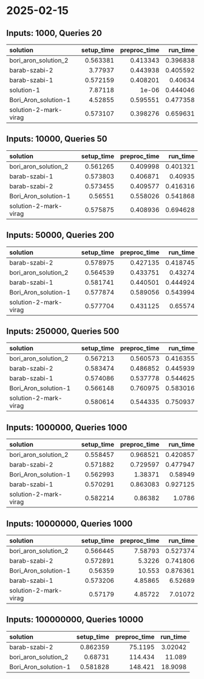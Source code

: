 # 2025-02-15

## Inputs: 1000, Queries 20

| solution              |   setup_time |   preproc_time |   run_time |
|:----------------------|-------------:|---------------:|-----------:|
| bori_aron_solution_2  |     0.563381 |       0.413343 |   0.396838 |
| barab-szabi-2         |     3.77937  |       0.443938 |   0.405592 |
| barab-szabi-1         |     0.572159 |       0.408201 |   0.40634  |
| solution-1            |     7.87118  |       1e-06    |   0.444046 |
| Bori_Aron_solution-1  |     4.52855  |       0.595551 |   0.477358 |
| solution-2-mark-virag |     0.573107 |       0.398276 |   0.659631 |

## Inputs: 10000, Queries 50

| solution              |   setup_time |   preproc_time |   run_time |
|:----------------------|-------------:|---------------:|-----------:|
| bori_aron_solution_2  |     0.561265 |       0.409998 |   0.401321 |
| barab-szabi-1         |     0.573803 |       0.406871 |   0.40935  |
| barab-szabi-2         |     0.573455 |       0.409577 |   0.416316 |
| Bori_Aron_solution-1  |     0.56551  |       0.558026 |   0.541868 |
| solution-2-mark-virag |     0.575875 |       0.408936 |   0.694628 |

## Inputs: 50000, Queries 200

| solution              |   setup_time |   preproc_time |   run_time |
|:----------------------|-------------:|---------------:|-----------:|
| barab-szabi-2         |     0.578975 |       0.427135 |   0.418745 |
| bori_aron_solution_2  |     0.564539 |       0.433751 |   0.43274  |
| barab-szabi-1         |     0.581741 |       0.440501 |   0.444924 |
| Bori_Aron_solution-1  |     0.577874 |       0.589056 |   0.543994 |
| solution-2-mark-virag |     0.577704 |       0.431125 |   0.65574  |

## Inputs: 250000, Queries 500

| solution              |   setup_time |   preproc_time |   run_time |
|:----------------------|-------------:|---------------:|-----------:|
| bori_aron_solution_2  |     0.567213 |       0.560573 |   0.416355 |
| barab-szabi-2         |     0.583474 |       0.486852 |   0.445939 |
| barab-szabi-1         |     0.574086 |       0.537778 |   0.544625 |
| Bori_Aron_solution-1  |     0.566148 |       0.760975 |   0.583016 |
| solution-2-mark-virag |     0.580614 |       0.544335 |   0.750937 |

## Inputs: 1000000, Queries 1000

| solution              |   setup_time |   preproc_time |   run_time |
|:----------------------|-------------:|---------------:|-----------:|
| bori_aron_solution_2  |     0.558457 |       0.968521 |   0.420857 |
| barab-szabi-2         |     0.571882 |       0.729597 |   0.477947 |
| Bori_Aron_solution-1  |     0.562993 |       1.38371  |   0.58949  |
| barab-szabi-1         |     0.570291 |       0.863083 |   0.927125 |
| solution-2-mark-virag |     0.582214 |       0.86382  |   1.0786   |

## Inputs: 10000000, Queries 1000

| solution              |   setup_time |   preproc_time |   run_time |
|:----------------------|-------------:|---------------:|-----------:|
| bori_aron_solution_2  |     0.566445 |        7.58793 |   0.527374 |
| barab-szabi-2         |     0.572891 |        5.3226  |   0.741806 |
| Bori_Aron_solution-1  |     0.56359  |       10.553   |   0.876361 |
| barab-szabi-1         |     0.573206 |        4.85865 |   6.52689  |
| solution-2-mark-virag |     0.57179  |        4.85722 |   7.01072  |

## Inputs: 100000000, Queries 10000

| solution             |   setup_time |   preproc_time |   run_time |
|:---------------------|-------------:|---------------:|-----------:|
| barab-szabi-2        |     0.862359 |        75.1195 |    3.02042 |
| bori_aron_solution_2 |     0.68731  |       114.434  |   11.089   |
| Bori_Aron_solution-1 |     0.581828 |       148.421  |   18.9098  |